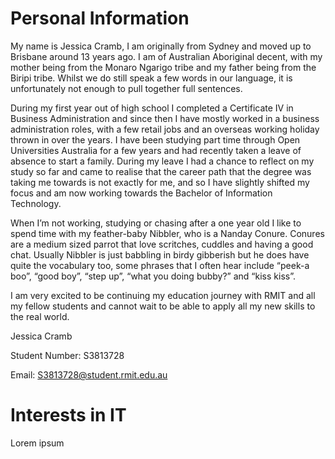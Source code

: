 # Personal Information

My name is Jessica Cramb, I am originally from Sydney and moved up to Brisbane around 13 years ago. I am of Australian Aboriginal decent, with my mother being from the Monaro Ngarigo tribe and my father being from the Biripi tribe. Whilst we do still speak a few words in our language, it is unfortunately not enough to pull together full sentences.

During my first year out of high school I completed a Certificate IV in Business Administration and since then I have mostly worked in a business administration roles, with a few retail jobs and an overseas working holiday thrown in over the years. I have been studying part time through Open Universities Australia for a few years and had recently taken a leave of absence to start a family. During my leave I had a chance to reflect on my study so far and came to realise that the career path that the degree was taking me towards is not exactly for me, and so I have slightly shifted my focus and am now working towards the Bachelor of Information Technology.

When I’m not working, studying or chasing after a one year old I like to spend time with my feather-baby Nibbler, who is a Nanday Conure. Conures are a medium sized parrot that love scritches, cuddles and having a good chat. Usually Nibbler is just babbling in birdy gibberish but he does have quite the vocabulary too, some phrases that I often hear include “peek-a boo”, “good boy”, “step up”, “what you doing bubby?” and “kiss kiss”.

I am very excited to be continuing my education journey with RMIT and all my fellow students and cannot wait to be able to apply all my new skills to the real world.

Jessica Cramb

Student Number: S3813728

Email: S3813728@student.rmit.edu.au


# Interests in IT

Lorem ipsum
